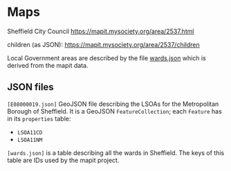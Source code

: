 # Maps

Sheffield City Council
https://mapit.mysociety.org/area/2537.html

children (as JSON):
https://mapit.mysociety.org/area/2537/children

Local Government areas are described by the
file [wards.json](wards.json) which is derived
from the mapit data.

## JSON files

`[E08000019.json]` GeoJSON file describing the LSOAs for
the Metropolitan Borough of Sheffield.
It is a GeoJSON `FeatureCollection`;
each `Feature` has in its `properties` table:
- `LSOA11CD`
- `LSOA11NM`

`[wards.json]` is a table describing all the wards in Sheffield.
The keys of this table are IDs used by the mapit project.
